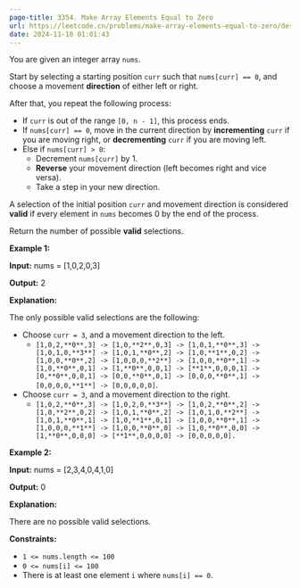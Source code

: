 ```yaml
---
page-title: 3354. Make Array Elements Equal to Zero
url: https://leetcode.cn/problems/make-array-elements-equal-to-zero/description/
date: 2024-11-18 01:01:43
---
```

You are given an integer array `nums`.

Start by selecting a starting position `curr` such that `nums[curr] == 0`, and choose a movement **direction** of either left or right.

After that, you repeat the following process:

-   If `curr` is out of the range `[0, n - 1]`, this process ends.
-   If `nums[curr] == 0`, move in the current direction by **incrementing** `curr` if you are moving right, or **decrementing** `curr` if you are moving left.
-   Else if `nums[curr] > 0`:
    -   Decrement `nums[curr]` by 1.
    -   **Reverse** your movement direction (left becomes right and vice versa).
    -   Take a step in your new direction.

A selection of the initial position `curr` and movement direction is considered **valid** if every element in `nums` becomes 0 by the end of the process.

Return the number of possible **valid** selections.

**Example 1:**

**Input:** nums = \[1,0,2,0,3\]

**Output:** 2

**Explanation:**

The only possible valid selections are the following:

-   Choose `curr = 3`, and a movement direction to the left.
    -   `[1,0,2,**0**,3] -> [1,0,**2**,0,3] -> [1,0,1,**0**,3] -> [1,0,1,0,**3**] -> [1,0,1,**0**,2] -> [1,0,**1**,0,2] -> [1,0,0,**0**,2] -> [1,0,0,0,**2**] -> [1,0,0,**0**,1] -> [1,0,**0**,0,1] -> [1,**0**,0,0,1] -> [**1**,0,0,0,1] -> [0,**0**,0,0,1] -> [0,0,**0**,0,1] -> [0,0,0,**0**,1] -> [0,0,0,0,**1**] -> [0,0,0,0,0]`.
-   Choose `curr = 3`, and a movement direction to the right.
    -   `[1,0,2,**0**,3] -> [1,0,2,0,**3**] -> [1,0,2,**0**,2] -> [1,0,**2**,0,2] -> [1,0,1,**0**,2] -> [1,0,1,0,**2**] -> [1,0,1,**0**,1] -> [1,0,**1**,0,1] -> [1,0,0,**0**,1] -> [1,0,0,0,**1**] -> [1,0,0,**0**,0] -> [1,0,**0**,0,0] -> [1,**0**,0,0,0] -> [**1**,0,0,0,0] -> [0,0,0,0,0].`

**Example 2:**

**Input:** nums = \[2,3,4,0,4,1,0\]

**Output:** 0

**Explanation:**

There are no possible valid selections.

**Constraints:**

-   `1 <= nums.length <= 100`
-   `0 <= nums[i] <= 100`
-   There is at least one element `i` where `nums[i] == 0`.